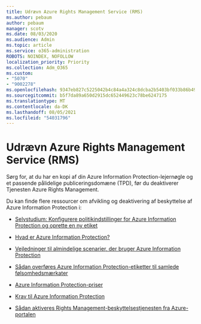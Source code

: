 ```yaml
---
title: Udrævn Azure Rights Management Service (RMS)
ms.author: pebaum
author: pebaum
manager: scotv
ms.date: 08/03/2020
ms.audience: Admin
ms.topic: article
ms.service: o365-administration
ROBOTS: NOINDEX, NOFOLLOW
localization_priority: Priority
ms.collection: Adm_O365
ms.custom:
- "5070"
- "9002278"
ms.openlocfilehash: 9347eb827c5225042b4c84a4a324c8dcba2b5403bf033b86b498047ba696bfce
ms.sourcegitcommit: b5f7da89a650d2915dc652449623c78be6247175
ms.translationtype: MT
ms.contentlocale: da-DK
ms.lasthandoff: 08/05/2021
ms.locfileid: "54031796"
---
```

# <a name="decommission-azure-rights-management-service-rms"></a>Udrævn Azure Rights Management Service (RMS)

Sørg for, at du har en kopi af din Azure Information Protection-lejernøgle og et passende pålidelige publiceringsdomæne (TPD), før du deaktiverer Tjenesten Azure Rights Management.

Du kan finde flere ressourcer om afvikling og deaktivering af beskyttelse af Azure Information Protection i:

- [Selvstudium: Konfigurere politikindstillinger for Azure Information Protection og oprette en ny etiket](https://docs.microsoft.com/azure/information-protection/get-started/infoprotect-quick-start-tutorial)
- [Hvad er Azure Information Protection?](https://docs.microsoft.com/azure/information-protection/what-is-information-protection)
- [Vejledninger til almindelige scenarier, der bruger Azure Information Protection](https://docs.microsoft.com/azure/information-protection/how-to-guides)  
    
- [Sådan overføres Azure Information Protection-etiketter til samlede følsomhedsmærkater](https://docs.microsoft.com/azure/information-protection/configure-policy-migrate-labels)  
    
- [Azure Information Protection-priser](https://azure.microsoft.com/pricing/details/information-protection)  
    
- [Krav til Azure Information Protection](https://docs.microsoft.com/azure/information-protection/get-started/requirements)  
    
- [Sådan aktiveres Rights Management-beskyttelsestjenesten fra Azure-portalen](https://docs.microsoft.com/azure/information-protection/deploy-use/activate-azure)